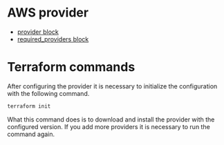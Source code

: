 # AWS provider
- [provider block](https://registry.terraform.io/providers/hashicorp/aws/latest/docs)
- [required_providers block](https://www.terraform.io/language/providers/requirements)

# Terraform commands
After configuring the provider it is necessary to initialize the configuration with the following command.
```bash
terraform init
```
What this command does is to download and install the provider with the configured version. If you add more providers it is necessary to run the command again.
